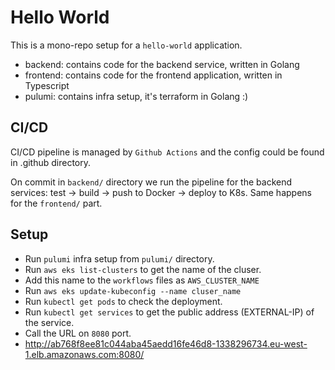 # Hello World

This is a mono-repo setup for a `hello-world` application.
* backend: contains code for the backend service, written in Golang
* frontend: contains code for the frontend application, written in Typescript
* pulumi: contains infra setup, it's terraform in Golang :)

## CI/CD

CI/CD pipeline is managed by `Github Actions` and the config could be found in .github directory. 

On commit in `backend/` directory we run the pipeline for the backend services: test -> build -> push to Docker -> deploy to K8s. Same happens for the `frontend/` part.

## Setup

* Run `pulumi` infra setup from `pulumi/` directory.
* Run `aws eks list-clusters` to get the name of the cluser.
* Add this name to the `workflows` files as `AWS_CLUSTER_NAME`
* Run `aws eks update-kubeconfig --name cluser_name`
* Run `kubectl get pods` to check the deployment.
* Run `kubectl get services` to get the public address (EXTERNAL-IP) of the service.
* Call the URL on `8080` port.
* http://ab768f8ee81c044aba45aedd16fe46d8-1338296734.eu-west-1.elb.amazonaws.com:8080/